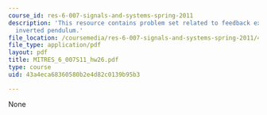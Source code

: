 ```yaml
---
course_id: res-6-007-signals-and-systems-spring-2011
description: 'This resource contains problem set related to feedback example: the
  inverted pendulum.'
file_location: /coursemedia/res-6-007-signals-and-systems-spring-2011/43a4eca68360580b2e4d82c0139b95b3_MITRES_6_007S11_hw26.pdf
file_type: application/pdf
layout: pdf
title: MITRES_6_007S11_hw26.pdf
type: course
uid: 43a4eca68360580b2e4d82c0139b95b3

---
```

None